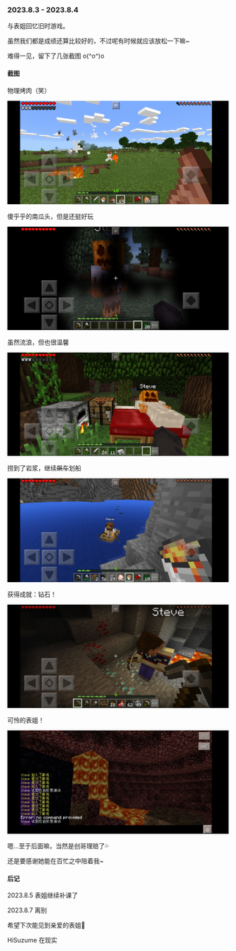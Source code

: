 ### 2023.8.3 - 2023.8.4

与表姐回忆旧时游戏。

虽然我们都是成绩还算比较好的，不过呢有时候就应该放松一下嘛~

难得一见，留下了几张截图 o(^o^)o

#### 截图

物理烤肉（笑）

![打火石烧动物获取熟肉](1.jpg)

傻乎乎的南瓜头，但是还挺好玩

![戴南瓜头的UI](2.jpg)

虽然流浪，但也很温馨

![睡觉](3.jpg)

捞到了岩浆，继续~~飙车~~划船

![捞岩浆后准备上船](4.jpg)

获得成就：钻石！

![懂得都懂](5.jpg)

可怜的表姐！

![挖上去被岩浆烧了](6.jpg)

嗯...至于后面嘛，当然是创哥理赔了💦

还是要感谢她能在百忙之中陪着我~

#### 后记

2023.8.5 表姐继续补课了

2023.8.7 离别

希望下次能见到亲爱的表姐👋

HiSuzume 在现实
